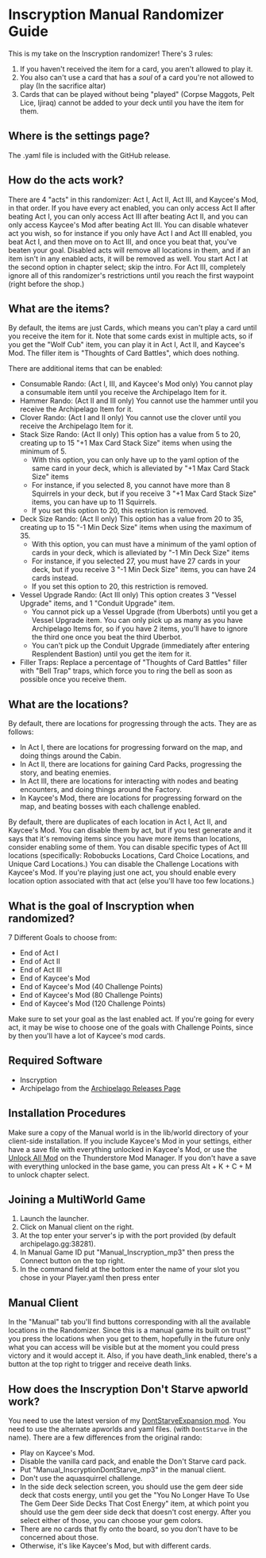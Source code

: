 # Inscryption Manual Randomizer Guide

This is my take on the Inscryption randomizer! There's 3 rules: 
1. If you haven't received the item for a card, you aren't allowed to play it.
2. You also can't use a card that has a *soul* of a card you're not allowed to play (In the sacrifice altar)
3. Cards that can be played without being "played" (Corpse Maggots, Pelt Lice, Ijiraq) cannot be added to your deck until you have the item for them.

## Where is the settings page?

The .yaml file is included with the GitHub release.

## How do the acts work?

There are 4 "acts" in this randomizer: Act I, Act II, Act III, and Kaycee's Mod, in that order.
If you have every act enabled, you can only access Act II after beating Act I, you can only access Act III after beating Act II, and you can only access Kaycee's Mod after beating Act III.
You can disable whatever act you wish, so for instance if you only have Act I and Act III enabled, you beat Act I, and then move on to Act III, and once you beat that, you've beaten your goal.
Disabled acts will remove all locations in them, and if an item isn't in any enabled acts, it will be removed as well.
You start Act I at the second option in chapter select; skip the intro.
For Act III, completely ignore all of this randomizer's restrictions until you reach the first waypoint (right before the shop.)

## What are the items?

By default, the items are just Cards, which means you can't play a card until you receive the item for it.
Note that some cards exist in multiple acts, so if you get the "Wolf Cub" item, you can play it in Act I, Act II, and Kaycee's Mod.
The filler item is "Thoughts of Card Battles", which does nothing.

There are additional items that can be enabled:

- Consumable Rando: (Act I, III, and Kaycee's Mod only) You cannot play a consumable item until you receive the Archipelago Item for it.
- Hammer Rando: (Act II and III only) You cannot use the hammer until you receive the Archipelago Item for it.
- Clover Rando: (Act I and II only) You cannot use the clover until you receive the Archipelago Item for it.
- Stack Size Rando: (Act II only) This option has a value from 5 to 20, creating up to 15 "+1 Max Card Stack Size" items when using the minimum of 5.
  - With this option, you can only have up to the yaml option of the same card in your deck, which is alleviated by "+1 Max Card Stack Size" items
  - For instance, if you selected 8, you cannot have more than 8 Squirrels in your deck, but if you receive 3 "+1 Max Card Stack Size" items, you can have up to 11 Squirrels.
  - If you set this option to 20, this restriction is removed.
- Deck Size Rando: (Act II only) This option has a value from 20 to 35, creating up to 15 "-1 Min Deck Size" items when using the maximum of 35.
  - With this option, you can must have a minimum of the yaml option of cards in your deck, which is alleviated by "-1 Min Deck Size" items
  - For instance, if you selected 27, you must have 27 cards in your deck, but if you receive 3 "-1 Min Deck Size" items, you can have 24 cards instead.
  - If you set this option to 20, this restriction is removed.
- Vessel Upgrade Rando: (Act III only) This option creates 3 "Vessel Upgrade" items, and 1 "Conduit Upgrade" item.
  - You cannot pick up a Vessel Upgrade (from Uberbots) until you get a Vessel Upgrade item. You can only pick up as many as you have Archipelago Items for, so if you have 2 items, you'll have to ignore the third one once you beat the third Uberbot.
  - You can't pick up the Conduit Upgrade (immediately after entering Resplendent Bastion) until you get the item for it.
- Filler Traps: Replace a percentage of "Thoughts of Card Battles" filler with "Bell Trap" traps, which force you to ring the bell as soon as possible once you receive them.

## What are the locations?

By default, there are locations for progressing through the acts. They are as follows:

- In Act I, there are locations for progressing forward on the map, and doing things around the Cabin.
- In Act II, there are locations for gaining Card Packs, progressing the story, and beating enemies.
- In Act III, there are locations for interacting with nodes and beating encounters, and doing things around the Factory.
- In Kaycee's Mod, there are locations for progressing forward on the map, and beating bosses with each challenge enabled.

By default, there are duplicates of each location in Act I, Act II, and Kaycee's Mod. You can disable them by act, but if you test generate and it says that it's removing items since you have more items than locations, consider enabling some of them.
You can disable specific types of Act III locations (specifically: Robobucks Locations, Card Choice Locations, and Unique Card Locations.)
You can disable the Challenge Locations with Kaycee's Mod.
If you're playing just one act, you should enable every location option associated with that act (else you'll have too few locations.)

## What is the goal of Inscryption when randomized?

7 Different Goals to choose from:

- End of Act I
- End of Act II
- End of Act III
- End of Kaycee's Mod
- End of Kaycee's Mod (40 Challenge Points)
- End of Kaycee's Mod (80 Challenge Points)
- End of Kaycee's Mod (120 Challenge Points)

Make sure to set your goal as the last enabled act.
If you're going for every act, it may be wise to choose one of the goals with Challenge Points, since by then you'll have a lot of Kaycee's mod cards.

## Required Software

- Inscryption
- Archipelago from the [Archipelago Releases Page](https://github.com/ArchipelagoMW/Archipelago/releases)

## Installation Procedures

Make sure a copy of the Manual world is in the lib/world directory of your client-side installation.
If you include Kaycee's Mod in your settings, either have a save file with everything unlocked in Kaycee's Mod, or use the [Unlock All Mod](https://thunderstore.io/c/inscryption/p/IngoH/Unlock_All/) on the Thunderstore Mod Manager.
If you don't have a save with everything unlocked in the base game, you can press Alt + K + C + M to unlock chapter select.

## Joining a MultiWorld Game

1. Launch the launcher.
2. Click on Manual client on the right.
3. At the top enter your server's ip with the port provided (by default archipelago.gg:38281).
4. In Manual Game ID put "Manual_Inscryption_mp3" then press the Connect button on the top right.
5. In the command field at the bottom enter the name of your slot you chose in your Player.yaml then press enter

## Manual Client

In the "Manual" tab you'll find buttons corresponding with all the available locations in the Randomizer. Since this is a manual game its built on trust™ you press the locations when you get to them, hopefully in the future only what you can access will be visible but at the moment you could press victory and it would accept it. Also, if you have death_link enabled, there's a button at the top right to trigger and receive death links.

## How does the Inscryption Don't Starve apworld work?

You need to use the latest version of my [DontStarveExpansion mod](https://thunderstore.io/c/inscryption/p/empathymp3/DontStarveExpansion/).
You need to use the alternate apworlds and yaml files. (with `DontStarve` in the name).
There are a few differences from the original rando:
- Play on Kaycee's Mod.
- Disable the vanilla card pack, and enable the Don't Starve card pack.
- Put "Manual_InscryptionDontStarve_mp3" in the manual client.
- Don't use the aquasquirrel challenge.
- In the side deck selection screen, you should use the gem deer side deck that costs energy, until you get the "You No Longer Have To Use The Gem Deer Side Decks That Cost Energy" item, at which point you should use the gem deer side deck that doesn't cost energy. After you select either of those, you can choose your gem colors.
- There are no cards that fly onto the board, so you don't have to be concerned about those.
- Otherwise, it's like Kaycee's Mod, but with different cards.